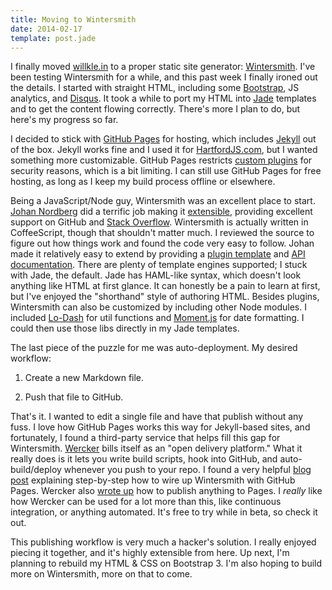 ```yaml
---
title: Moving to Wintersmith
date: 2014-02-17
template: post.jade
---
```


I finally moved [willkle.in](http://willkle.in) to a proper static site generator: [Wintersmith](http://wintersmith.io). I've been testing Wintersmith for a while, and this past week I finally ironed out the details. I started with straight HTML, including some [Bootstrap](http://getbootstrap.com/), JS analytics, and [Disqus](http://disqus.com/). It took a while to port my HTML into [Jade](http://jade-lang.com/) templates and to get the content flowing correctly. There's more I plan to do, but here's my progress so far.

I decided to stick with [GitHub Pages](http://pages.github.com) for hosting, which includes [Jekyll](http://jekyllrb.com/) out of the box. Jekyll works fine and I used it for [HartfordJS.com](http://hartfordjs.com), but I wanted something more customizable. GitHub Pages restricts [custom plugins](http://jekyllrb.com/docs/plugins/) for security reasons, which is a bit limiting. I can still use GitHub Pages for free hosting, as long as I keep my build process offline or elsewhere.

Being a JavaScript/Node guy, Wintersmith was an excellent place to start. [Johan Nordberg](https://github.com/jnordberg) did a terrific job making it [extensible](https://github.com/jnordberg/wintersmith/wiki/Plugins), providing excellent support on GitHub and [Stack Overflow](http://stackoverflow.com/questions/tagged/wintersmith). Wintersmith is actually written in CoffeeScript, though that shouldn't matter much. I reviewed the source to figure out how things work and found the code very easy to follow. Johan made it relatively easy to extend by providing a [plugin template](https://github.com/jnordberg/wintersmith-plugin) and [API documentation](http://wintersmith.io/docs/). There are plenty of template engines supported; I stuck with Jade, the default. Jade has HAML-like syntax, which doesn't look anything like HTML at first glance. It can honestly be a pain to learn at first, but I've enjoyed the "shorthand" style of authoring HTML. Besides plugins, Wintersmith can also be customized by including other Node modules. I included [Lo-Dash](http://lodash.com) for util functions and [Moment.js](http://momentjs.com/) for date formatting. I could then use those libs directly in my Jade templates.

The last piece of the puzzle for me was auto-deployment. My desired workflow:

1. Create a new Markdown file.

2. Push that file to GitHub.

That's it. I wanted to edit a single file and have that publish without any fuss. I love how GitHub Pages works this way for Jekyll-based sites, and fortunately, I found a third-party service that helps fill this gap for Wintersmith. [Wercker](http://wercker.com) bills itself as an "open delivery platform." What it really does is it lets you write build scripts, hook into GitHub, and auto-build/deploy whenever you push to your repo. I found a very helpful [blog post](http://luke.vivier.ca/wintersmith-with-wercker/) explaining step-by-step how to wire up Wintersmith with GitHub Pages. Wercker also [wrote up](http://blog.wercker.com/2013/07/25/Using-wercker-to-publish-to-GitHub-pages.html) how to publish anything to Pages. I *really* like how Wercker can be used for a lot more than this, like continuous integration, or anything automated. It's free to try while in beta, so check it out.

This publishing workflow is very much a hacker's solution. I really enjoyed piecing it together, and it's highly extensible from here. Up next, I'm planning to rebuild my HTML & CSS on Bootstrap 3. I'm also hoping to build more on Wintersmith, more on that to come.